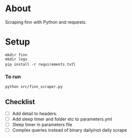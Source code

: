 # About
Scraping finn with Python and requests.

# Setup
`mkdir finn`\
`mkdir logs`\
`pip install -r requirements.txt`\


### To run
`python src/finn_scraper.py`


## Checklist
- [ ] Add detail to headers.
- [ ] Add sleep timer and folder etc to parameters.yml
- [ ] Sleep timer in parameters file
- [ ] Complex queries instead of binary daily/not daily scrape